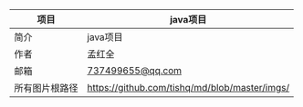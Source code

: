 | 项目           | java项目                                      |
| -------------- | --------------------------------------------- |
| 简介           | java项目                                      |
| 作者           | 孟红全                                        |
| 邮箱           | 737499655@qq.com                              |
| 所有图片根路径 | https://github.com/tishq/md/blob/master/imgs/ |

